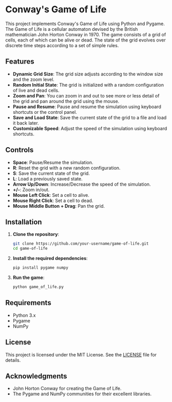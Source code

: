 # Conway's Game of Life

This project implements Conway's Game of Life using Python and Pygame. The Game of Life is a cellular automaton devised by the British mathematician John Horton Conway in 1970. The game consists of a grid of cells, each of which can be alive or dead. The state of the grid evolves over discrete time steps according to a set of simple rules.

## Features

- **Dynamic Grid Size**: The grid size adjusts according to the window size and the zoom level.
- **Random Initial State**: The grid is initialized with a random configuration of live and dead cells.
- **Zoom and Pan**: You can zoom in and out to see more or less detail of the grid and pan around the grid using the mouse.
- **Pause and Resume**: Pause and resume the simulation using keyboard shortcuts or the control panel.
- **Save and Load State**: Save the current state of the grid to a file and load it back later.
- **Customizable Speed**: Adjust the speed of the simulation using keyboard shortcuts.

## Controls

- **Space**: Pause/Resume the simulation.
- **R**: Reset the grid with a new random configuration.
- **S**: Save the current state of the grid.
- **L**: Load a previously saved state.
- **Arrow Up/Down**: Increase/Decrease the speed of the simulation.
- **+/-**: Zoom in/out.
- **Mouse Left Click**: Set a cell to alive.
- **Mouse Right Click**: Set a cell to dead.
- **Mouse Middle Button + Drag**: Pan the grid.

## Installation

1. **Clone the repository**:
    ```bash
    git clone https://github.com/your-username/game-of-life.git
    cd game-of-life
    ```

2. **Install the required dependencies**:
    ```bash
    pip install pygame numpy
    ```

3. **Run the game**:
    ```bash
    python game_of_life.py
    ```

## Requirements

- Python 3.x
- Pygame
- NumPy

## License

This project is licensed under the MIT License. See the [LICENSE](LICENSE) file for details.

## Acknowledgments

- John Horton Conway for creating the Game of Life.
- The Pygame and NumPy communities for their excellent libraries.
